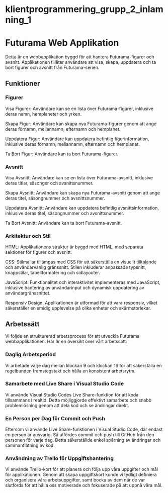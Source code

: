 # klientprogrammering_grupp_2_inlamning_1

# Futurama Web Applikation

Detta är en webbapplikation byggd för att hantera Futurama-figurer och avsnitt. Applikationen tillåter användare att visa, skapa, uppdatera och ta bort figurer och avsnitt från Futurama-serien.

## Funktioner

### Figurer

Visa Figurer: Användare kan se en lista över Futurama-figurer, inklusive deras namn, hemplaneter och yrken.

Skapa Figur: Användare kan skapa nya Futurama-figurer genom att ange deras förnamn, mellannamn, efternamn och hemplanet.

Uppdatera Figur: Användare kan uppdatera befintlig figurinformation, inklusive deras förnamn, mellannamn, efternamn och hemplanet.

Ta Bort Figur: Användare kan ta bort Futurama-figurer.

### Avsnitt

Visa Avsnitt: Användare kan se en lista över Futurama-avsnitt, inklusive deras titlar, säsonger och avsnittsnummer.

Skapa Avsnitt: Användare kan skapa nya Futurama-avsnitt genom att ange deras titel, säsongnummer och avsnittsnummer.

Uppdatera Avsnitt: Användare kan uppdatera befintlig avsnittsinformation, inklusive deras titel, säsongnummer och avsnittsnummer.

Ta Bort Avsnitt: Användare kan ta bort Futurama-avsnitt.

### Arkitektur och Stil

HTML: Applikationens struktur är byggd med HTML, med separata sektioner för figurer och avsnitt.

CSS: Stilmallar tillämpas med CSS för att säkerställa en visuellt tilltalande och användarvänlig gränssnitt. Stilen inkluderar anpassade typsnitt, knappstilar, tabellformatering och sidlayouter.

JavaScript: Funktionalitet och interaktivitet implementeras med JavaScript, inklusive hantering av användarinput och dynamisk uppdatering av användargränssnittet.

Responsiv Design: Applikationen är utformad för att vara responsiv, vilket säkerställer en smidig upplevelse på olika enheter och skärmstorlekar.

## Arbetssätt

Vi följde en strukturerad arbetsprocess för att utveckla Futurama webbapplikationen. Här är en översikt över vårt arbetssätt:

### Daglig Arbetsperiod

Vi arbetade varje dag mellan klockan 9 och klockan 16 för att säkerställa en regelbunden framstegstakt och hålla en konsistent arbetsrytm.

### Samarbete med Live Share i Visual Studio Code

Vi använde Visual Studio Codes Live Share-funktion för att koda tillsammans i realtid. Detta möjliggjorde effektivt samarbete och snabb problemlösning genom att dela kod och se ändringar direkt.

### En Person per Dag för Commit och Push

Eftersom vi använde Live Share-funktionen i Visual Studio Code, där endast en person är ansvarig. Så utfördes commit och push till GitHub från den personen för varje dag. Detta säkerställde enkel spårning av ändringar och sammanflätning av kod.

### Användning av Trello för Uppgiftshantering

Vi använde Trello-kort för att planera och följa upp våra uppgifter och mål för applikationen. Genom att skapa uppgiftskort kunde vi tydligt definiera och organisera våra arbetsuppgifter, samt bocka av dem när de var slutförda för att hålla oss motiverade och fokuserade på att uppnå våra mål.